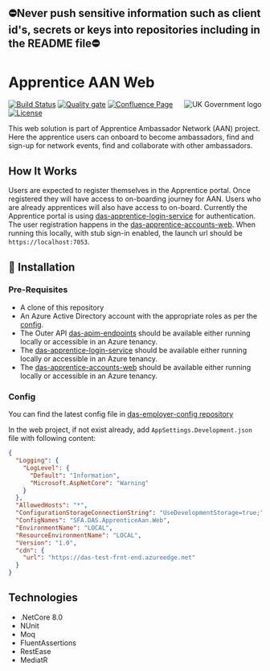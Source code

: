 ## ⛔Never push sensitive information such as client id's, secrets or keys into repositories including in the README file⛔

# Apprentice AAN Web

<img src="https://avatars.githubusercontent.com/u/9841374?s=200&v=4" align="right" alt="UK Government logo">

[![Build Status](https://dev.azure.com/sfa-gov-uk/Digital%20Apprenticeship%20Service/_apis/build/status/das-apprentice-aan-web?branchName=main)](https://dev.azure.com/sfa-gov-uk/Digital%20Apprenticeship%20Service/_build/latest?definitionId=3044&branchName=main)
[![Quality gate](https://sonarcloud.io/api/project_badges/quality_gate?project=SkillsFundingAgency_das-apprentice-aan-web)](https://sonarcloud.io/summary/new_code?id=SkillsFundingAgency_das-apprentice-aan-web)
[![Confluence Page](https://img.shields.io/badge/Confluence-Project-blue)](https://skillsfundingagency.atlassian.net/wiki/spaces/NDL/pages/3852894209/AAN+Apprentice+Solution+Architecture)
[![License](https://img.shields.io/badge/license-MIT-lightgrey.svg?longCache=true&style=flat-square)](https://en.wikipedia.org/wiki/MIT_License)

This web solution is part of Apprentice Ambassador Network (AAN) project. Here the apprentice users can onboard to become ambassadors, find and sign-up for network events, find and collaborate with other ambassadors.

## How It Works
Users are expected to register themselves in the Apprentice portal. Once registered they will have access to on-boarding journey for AAN. Users who are already apprentices will also have access to on-board. Currently the Apprentice portal is using [das-apprentice-login-service](https://github.com/SkillsFundingAgency/das-apprentice-login-service) for authentication. The user registration happens in the [das-apprentice-accounts-web](https://github.com/SkillsFundingAgency/das-apprentice-accounts-web). When running this locally, with stub sign-in enabled, the launch url should be `https://localhost:7053`.

## 🚀 Installation

### Pre-Requisites
* A clone of this repository
* An Azure Active Directory account with the appropriate roles as per the [config](https://github.com/SkillsFundingAgency/das-employer-config/blob/master/das-tools-servicebus-support/SFA.DAS.Tools.Servicebus.Support.json).
* The Outer API [das-apim-endpoints](https://github.com/SkillsFundingAgency/das-apim-endpoints/tree/master/src/ApprenticeAan) should be available either running locally or accessible in an Azure tenancy.
* The [das-apprentice-login-service](https://github.com/SkillsFundingAgency/das-apprentice-login-service) should be available either running locally or accessible in an Azure tenancy.
* The [das-apprentice-accounts-web](https://github.com/SkillsFundingAgency/das-apprentice-accounts-web) should be available either running locally or accessible in an Azure tenancy.

### Config
You can find the latest config file in [das-employer-config repository](https://github.com/SkillsFundingAgency/das-employer-config/blob/master/das-apprentice-aan-web/SFA.DAS.ApprenticeAan.Web.json)

In the web project, if not exist already, add `AppSettings.Development.json` file with following content:
```json
{
  "Logging": {
    "LogLevel": {
      "Default": "Information",
      "Microsoft.AspNetCore": "Warning"
    }
  },
  "AllowedHosts": "*",
  "ConfigurationStorageConnectionString": "UseDevelopmentStorage=true;",
  "ConfigNames": "SFA.DAS.ApprenticeAan.Web",
  "EnvironmentName": "LOCAL",
  "ResourceEnvironmentName": "LOCAL",
  "Version": "1.0",
  "cdn": {
    "url": "https://das-test-frnt-end.azureedge.net"
  }
} 
```

## Technologies
* .NetCore 8.0
* NUnit
* Moq
* FluentAssertions
* RestEase
* MediatR
